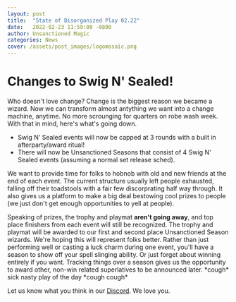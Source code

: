 ```yaml
---
layout: post
title:  "State of Disorganized Play 02.22"
date:   2022-02-23 11:59:00 -0800
author: Unsanctioned Magic
categories: News
cover: /assets/post_images/logomosaic.png
---
```


<h1>Changes to Swig N' Sealed!</h1>
Who doesn't love change? Change is the biggest reason we became a wizard. Now we can transform almost antything we want into a change machine, anytime. No more scrounging for quarters on robe wash week. With that in mind, here's what's going down.

* Swig N' Sealed events will now be capped at 3 rounds with a built in afterparty/award ritual!
* There will now be Unsanctioned Seasons that consist of 4 Swig N' Sealed events (assuming a normal set release sched).

We want to provide time for folks to hobnob with old and new friends at the end of each event. The current structure usually left people exhausted, falling off their toadstools with a fair few discorprating half way through. It also gives us a platform to make a big deal bestowing cool prizes to people (we just don't get enough opportunities to yell at people). 

Speaking of prizes, the trophy and playmat <b>aren't going away</b>, and top place finishers from each event will still be recognized. The trophy and playmat will be awarded to our first and second place Unsanctioned Season wizards. We're hoping this will represent folks better. Rather than just performing well or casting a luck charm during one event, you'll have a season to show off your spell slinging ability. Or just forget about winning entirely if you want. Tracking things over a season gives us the opportunity to award other, non-win related superlatives to be announced later. &#42;cough&#42; sick nasty play of the day &#42;cough cough&#42;

Let us know what you think in our <a href="https://discord.gg/N7Vne8He2t" target="_blank">Discord</a>. We love you.
